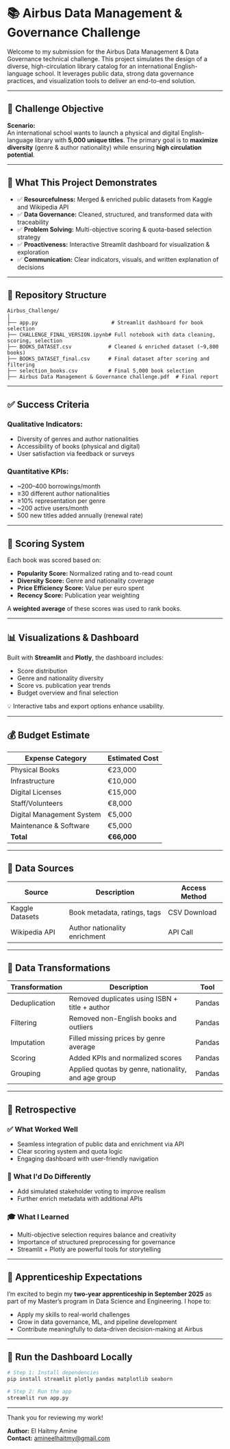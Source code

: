 # 📚 Airbus Data Management & Governance Challenge

Welcome to my submission for the Airbus Data Management & Data Governance technical challenge. This project simulates the design of a diverse, high-circulation library catalog for an international English-language school. It leverages public data, strong data governance practices, and visualization tools to deliver an end-to-end solution.

---

## 🌟 Challenge Objective

**Scenario:**  
An international school wants to launch a physical and digital English-language library with **5,000 unique titles**. The primary goal is to **maximize diversity** (genre & author nationality) while ensuring **high circulation potential**.

---

## 🧠 What This Project Demonstrates

- ✅ **Resourcefulness:** Merged & enriched public datasets from Kaggle and Wikipedia API  
- ✅ **Data Governance:** Cleaned, structured, and transformed data with traceability  
- ✅ **Problem Solving:** Multi-objective scoring & quota-based selection strategy  
- ✅ **Proactiveness:** Interactive Streamlit dashboard for visualization & exploration  
- ✅ **Communication:** Clear indicators, visuals, and written explanation of decisions  

---

## 📂 Repository Structure

```
Airbus_Challenge/
│
├── app.py                        # Streamlit dashboard for book selection
├── CHALLENGE_FINAL_VERSION.ipynb# Full notebook with data cleaning, scoring, selection
├── BOOKS_DATASET.csv            # Cleaned & enriched dataset (~9,800 books)
├── BOOKS_DATASET_final.csv      # Final dataset after scoring and filtering
├── selection_books.csv          # Final 5,000 book selection
├── Airbus Data Management & Governance challenge.pdf  # Final report
```

---

## ✅ Success Criteria

### Qualitative Indicators:
- Diversity of genres and author nationalities
- Accessibility of books (physical and digital)
- User satisfaction via feedback or surveys

### Quantitative KPIs:
- ~200–400 borrowings/month
- ≥30 different author nationalities
- ≥10% representation per genre
- ~200 active users/month
- 500 new titles added annually (renewal rate)

---

## 🔢 Scoring System

Each book was scored based on:
- **Popularity Score:** Normalized rating and to-read count  
- **Diversity Score:** Genre and nationality coverage  
- **Price Efficiency Score:** Value per euro spent  
- **Recency Score:** Publication year weighting  

A **weighted average** of these scores was used to rank books.

---

## 📊 Visualizations & Dashboard

Built with **Streamlit** and **Plotly**, the dashboard includes:
- Score distribution
- Genre and nationality diversity
- Score vs. publication year trends
- Budget overview and final selection

💡 Interactive tabs and export options enhance usability.

---

## 💰 Budget Estimate

| Expense Category          | Estimated Cost |
|--------------------------|----------------|
| Physical Books           | €23,000         |
| Infrastructure           | €10,000         |
| Digital Licenses         | €15,000         |
| Staff/Volunteers         | €8,000          |
| Digital Management System| €5,000          |
| Maintenance & Software   | €5,000          |
| **Total**                | **€66,000**     |

---

## 🔗 Data Sources

| Source               | Description                      | Access Method |
|----------------------|----------------------------------|---------------|
| Kaggle Datasets      | Book metadata, ratings, tags     | CSV Download  |
| Wikipedia API        | Author nationality enrichment    | API Call      |

---

## 🔧 Data Transformations

| Transformation       | Description                                         | Tool     |
|----------------------|-----------------------------------------------------|----------|
| Deduplication        | Removed duplicates using ISBN + title + author     | Pandas   |
| Filtering            | Removed non-English books and outliers             | Pandas   |
| Imputation           | Filled missing prices by genre average             | Pandas   |
| Scoring              | Added KPIs and normalized scores                   | Pandas   |
| Grouping             | Applied quotas by genre, nationality, and age group| Pandas   |

---

## 🔁 Retrospective

### ✅ What Worked Well
- Seamless integration of public data and enrichment via API
- Clear scoring system and quota logic
- Engaging dashboard with user-friendly navigation

### 🔁 What I'd Do Differently
- Add simulated stakeholder voting to improve realism
- Further enrich metadata with additional APIs

### 🎓 What I Learned
- Multi-objective selection requires balance and creativity
- Importance of structured preprocessing for governance
- Streamlit + Plotly are powerful tools for storytelling

---

## 🧭 Apprenticeship Expectations

I’m excited to begin my **two-year apprenticeship in September 2025** as part of my Master’s program in Data Science and Engineering. I hope to:

- Apply my skills to real-world challenges
- Grow in data governance, ML, and pipeline development
- Contribute meaningfully to data-driven decision-making at Airbus

---

## 🚀 Run the Dashboard Locally

```bash
# Step 1: Install dependencies
pip install streamlit plotly pandas matplotlib seaborn

# Step 2: Run the app
streamlit run app.py
```

---

Thank you for reviewing my work!

**Author:** El Haitmy Amine  
**Contact:** amineelhaitmy@gmail.com
